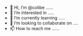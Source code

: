 - 👋 Hi, I’m @colibe ......
- 👀 I’m interested in .....
- 🌱 I’m currently learning .....
- 💞️ I’m looking to collaborate on ....
- 📫 How to reach me ......

<!---
colibe/colibe is a ✨ special ✨ repository because its `README.md` (this file) appears on your GitHub profile.
You can click the Preview link to take a look at your changes.
--->
